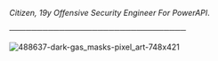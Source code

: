 *Citizen, 19y Offensive Security Engineer For PowerAPI*.

────────────────────────────────

![488637-dark-gas_masks-pixel_art-748x421](https://user-images.githubusercontent.com/90141751/134423419-99f68d25-a82d-4c4a-9e00-6e7e70751962.png)



